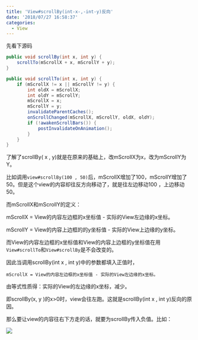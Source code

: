 ```yaml
---
title: 'View#scrollBy(int-x-,-int-y)反向'
date: '2018/07/27 16:58:37'
categories:
  - View
---
```


先看下源码

```java
public void scrollBy(int x, int y) {
    scrollTo(mScrollX + x, mScrollY + y);
}
```

```java
public void scrollTo(int x, int y) {
    if (mScrollX != x || mScrollY != y) {
        int oldX = mScrollX;
        int oldY = mScrollY;
        mScrollX = x;
        mScrollY = y;
        invalidateParentCaches();
        onScrollChanged(mScrollX, mScrollY, oldX, oldY);
        if (!awakenScrollBars()) {
            postInvalidateOnAnimation();
        }
    }
}
```

了解了scrollBy( x , y)就是在原来的基础上，改mScrollX为x，改为mScrollY为Y。

比如调用`view#scrollBy(100 , 50)`后，mScrollX增加了100，mScrollY增加了50。但是这个view的内容却往反方向移动了，就是往左边移动100 ，上边移动50。

而mScrollX和mScrollY的定义：

mScrollX = View的内容左边框的x坐标值 - 实际的View左边缘的x坐标。

mScrollY = View的内容上边框的的y坐标值 - 实际的View上边缘的y坐标。

而View的内容左边框的x坐标值和View的内容上边框的y坐标值在用`View#scrollTo`和`View#scrollBy`是不会改变的。

因此当调用scrollBy(int x , int y)中的参数都填入正值时，

```
mScrollX = View的内容左边框的x坐标值 - 实际的View左边缘的x坐标。
```

由等式性质得：实际的View的左边缘的x坐标，减少。

即scrollBy(x, y )的x>0时，view会往左跑。这就是scrollBy(int x , int y)反向的原因。

那么要让view的内容往右下方走的话，就要为scrollBy传入负值。比如：

![](https://upload-images.jianshu.io/upload_images/7177220-20de8296e0e33692.png?imageMogr2/auto-orient/strip%7CimageView2/2/w/1240)
                                                                                                                                                                                                                                                                                                                                                                                                                                                                                                                                                                                                                                                                                                                                                                                                                                                                                                                                                                                                                                                                                                                                                                                                                                                                                                                                                                                                                                                                                                                                                                                                                                                                                                                                                                                                                                                                                                                                                                                                                                                                                                                                                                                                                                                                                                                                                                                                                                                                                                                                                                                                                                                                                                                                                                                                                                                                                                                                                                                                                                                                                                                                                                                                                                                                                                                                                                                                                                                                                                                                                                                                                                                                                                                                                                                                                                                                                                                                                                                                                                                                                                                                                                                                                                                                                                                                                                                                                                                                                                                                                                                                                                                                                                                                                                                                                                                                                                                                                                                                                                                                                                                                                                                                                                                                                                                                                                                                                                                                                                                                                                                                                                                                                                                                                                                                                                                                                                                                                                                                                                                                                                                                                                                                                                                                                                                                                                                                                                                                                                                                                                                                                                                                                                                                                                                                                                                                                                                                                                                                                                                                                                                                                                                                                                                                                                                                                                                                                                                                                                                                                                                                                                                                                                                                                                                                                                                                                                                                                                                                                                                                                                                                                                                                                                                                                                                                                                                                                                                                                                                                                                                                                                                                                                                                                                                                                                                                                                            